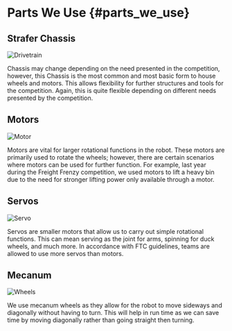 Parts We Use {#parts_we_use}
=============

## Strafer Chassis

![Drivetrain](Drivetrain.png)

Chassis may change depending on the need presented in the competition,
however, this Chassis is the most common and most basic form to house wheels and motors.
This allows flexibility for further structures and tools for the competition.
Again, this is quite flexible depending on different needs presented by the competition.

## Motors

![Motor](Motor.png)

Motors are vital for larger rotational functions in the robot.
These motors are primarily used to rotate the wheels;
however, there are certain scenarios where motors can be used for further function.
For example, last year during the Freight Frenzy competition,
we used motors to lift a heavy bin due to the need for stronger lifting power only available through a motor.

## Servos

![Servo](Servo.png)

Servos are smaller motors that allow us to carry out simple rotational functions.
This can mean serving as the joint for arms, spinning for duck wheels, and much more.
In accordance with FTC guidelines, teams are allowed to use more servos than motors.

## Mecanum

![Wheels](Wheels.png)

We use mecanum wheels as they allow for the robot to move sideways and diagonally without having to turn.
This will help in run time as we can save time by moving diagonally rather than going straight then turning.

